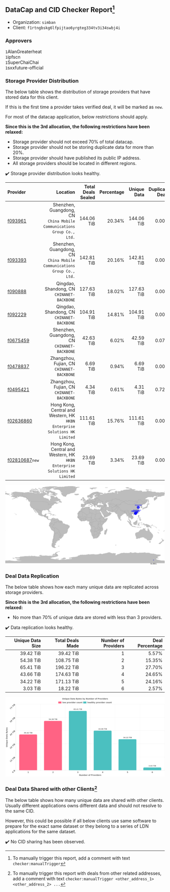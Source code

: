## DataCap and CID Checker Report[^1]
 - Organization: `simban`
 - Client: `f1rtngbskg6lfpijtao6yrgteg334tv3i34swbj4i`
### Approvers
`1`AlanGreaterheat<br/>`1`ipfscn<br/>`1`SuperChaiChai<br/>`1`sxxfuture-official

### Storage Provider Distribution
The below table shows the distribution of storage providers that have stored data for this client.

If this is the first time a provider takes verified deal, it will be marked as `new`.

For most of the datacap application, below restrictions should apply.

**Since this is the 3rd allocation, the following restrictions have been relaxed:**
 - Storage provider should not exceed 70% of total datacap.
 - Storage provider should not be storing duplicate data for more than 20%.
 - Storage provider should have published its public IP address.
 - All storage providers should be located in different regions.

✔️ Storage provider distribution looks healthy.

| Provider                                                    |                                                                      Location | Total Deals Sealed | Percentage | Unique Data | Duplicate Deals |
| :---------------------------------------------------------- | ----------------------------------------------------------------------------: | -----------------: | ---------: | ----------: | --------------: |
| [f093961](https://filfox.info/en/address/f093961)           |     Shenzhen, Guangdong, CN<br/>`China Mobile Communications Group Co., Ltd.` |         144.06 TiB |     20.34% |  144.06 TiB |           0.00% |
| [f093393](https://filfox.info/en/address/f093393)           |     Shenzhen, Guangdong, CN<br/>`China Mobile Communications Group Co., Ltd.` |         142.81 TiB |     20.16% |  142.81 TiB |           0.00% |
| [f090888](https://filfox.info/en/address/f090888)           |                                 Qingdao, Shandong, CN<br/>`CHINANET-BACKBONE` |         127.63 TiB |     18.02% |  127.63 TiB |           0.00% |
| [f092229](https://filfox.info/en/address/f092229)           |                                 Qingdao, Shandong, CN<br/>`CHINANET-BACKBONE` |         104.91 TiB |     14.81% |  104.91 TiB |           0.00% |
| [f0675459](https://filfox.info/en/address/f0675459)         |                               Shenzhen, Guangdong, CN<br/>`CHINANET-BACKBONE` |          42.63 TiB |      6.02% |   42.59 TiB |           0.07% |
| [f0478837](https://filfox.info/en/address/f0478837)         |                                 Zhangzhou, Fujian, CN<br/>`CHINANET-BACKBONE` |           6.69 TiB |      0.94% |    6.69 TiB |           0.00% |
| [f0495421](https://filfox.info/en/address/f0495421)         |                                 Zhangzhou, Fujian, CN<br/>`CHINANET-BACKBONE` |           4.34 TiB |      0.61% |    4.31 TiB |           0.72% |
| [f02636860](https://filfox.info/en/address/f02636860)       | Hong Kong, Central and Western, HK<br/>`HKBN Enterprise Solutions HK Limited` |         111.61 TiB |     15.76% |  111.61 TiB |           0.00% |
| [f02810687](https://filfox.info/en/address/f02810687)`new`  | Hong Kong, Central and Western, HK<br/>`HKBN Enterprise Solutions HK Limited` |          23.69 TiB |      3.34% |   23.69 TiB |           0.00% |

<img src="https://raw.githubusercontent.com/data-preservation-programs/filplus-checker-assets/main/filecoin-project/filecoin-plus-large-datasets/issues/2165/1696479248055.png"/>

### Deal Data Replication
The below table shows how each many unique data are replicated across storage providers.


**Since this is the 3rd allocation, the following restrictions have been relaxed:**
- No more than 70% of unique data are stored with less than 3 providers.

✔️ Data replication looks healthy.

| Unique Data Size | Total Deals Made | Number of Providers | Deal Percentage |
| ---------------: | ---------------: | ------------------: | --------------: |
|        39.42 TiB |        39.42 TiB |                   1 |           5.57% |
|        54.38 TiB |       108.75 TiB |                   2 |          15.35% |
|        65.41 TiB |       196.22 TiB |                   3 |          27.70% |
|        43.66 TiB |       174.63 TiB |                   4 |          24.65% |
|        34.22 TiB |       171.13 TiB |                   5 |          24.16% |
|         3.03 TiB |        18.22 TiB |                   6 |           2.57% |

<img src="https://raw.githubusercontent.com/data-preservation-programs/filplus-checker-assets/main/filecoin-project/filecoin-plus-large-datasets/issues/2165/1696479248829.png"/>

### Deal Data Shared with other Clients[^3]
The below table shows how many unique data are shared with other clients.
Usually different applications owns different data and should not resolve to the same CID.

However, this could be possible if all below clients use same software to prepare for the exact same dataset or they belong to a series of LDN applications for the same dataset.

✔️ No CID sharing has been observed.

[^1]: To manually trigger this report, add a comment with text `checker:manualTrigger`

[^2]: Deals from those addresses are combined into this report as they are specified with `checker:manualTrigger`

[^3]: To manually trigger this report with deals from other related addresses, add a comment with text `checker:manualTrigger <other_address_1> <other_address_2> ...`
